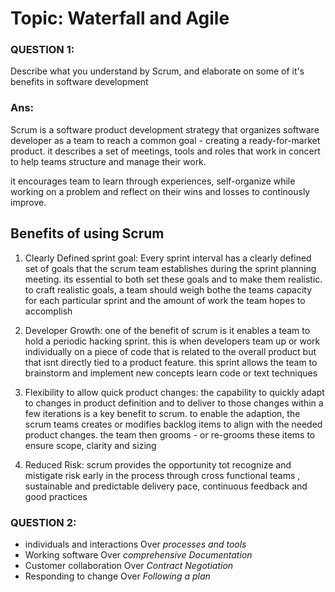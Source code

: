 # Topic: Waterfall and Agile

### QUESTION 1:

Describe what you understand by Scrum, and elaborate on some of it's benefits in software development

### Ans:

Scrum is a software product development strategy that organizes software developer as a team to reach a common goal - creating a ready-for-market product. it describes a set of meetings, tools and roles that work in concert to help teams structure and manage their work.

it encourages team to learn through experiences, self-organize while working on a problem and reflect on their wins and losses to continously improve.

## Benefits of using Scrum

1. Clearly Defined sprint goal: Every sprint interval has a clearly defined set of goals that the scrum team establishes during the sprint planning meeting. its essential to both set these goals and to make them realistic. to craft realistic goals, a team should weigh bothe the teams capacity for each particular sprint and the amount of work the team hopes to accomplish

2. Developer Growth: one of the benefit of scrum is it enables a team to hold a periodic hacking sprint. this is when developers team up or work individually on a piece of code that is related to the overall product but that isnt directly tied to a product feature. this sprint allows the team to brainstorm and implement new concepts learn code or text techniques

3. Flexibility to allow quick product changes: the capability to quickly adapt to changes in product definition and to deliver to those changes within a few iterations is a key benefit to scrum. to enable the adaption, the scrum teams creates or modifies backlog items to align with the needed product changes. the team then grooms - or re-grooms these items to ensure scope, clarity and sizing

4. Reduced Risk: scrum provides the opportunity tot recognize and mistigate risk early in the process through cross functional teams , sustainable and predictable delivery pace, continuous feedback and good practices

### QUESTION 2:

- individuals and interactions Over _processes and tools_
- Working software Over _comprehensive Documentation_
- Customer collaboration Over _Contract Negotiation_
- Responding to change Over _Following a plan_

